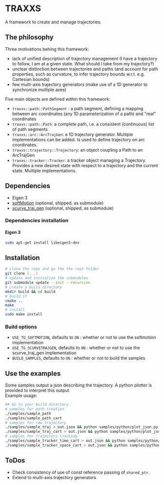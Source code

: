 # TRAXXS

A framework to create and manage trajectories.

## The philosophy

Three motivations behing this framework:

* lack of unified description of trajectory management (I have a trajectory to follow, I am at a given state. What should I take from my trajectory?)
* unclear distinction between trajectories and paths (and account for path properties, such as curvature, to infer trajectory bounds w.r.t. e.g. Cartesian bounds)
* few multi-axis trajectory generators (make use of a 1D generator to synchronize multiple axes)

Five main objects are defined within this framework:

* `traxxs::path::PathSegment` : a path segment, defining a mapping between arc coordinates (any 1D parameterization of a path) and "real" coordinates
* `traxxs::path::Path`: a complete path, i.e. a consistent (continuous) list of path segments
* `traxxs::arc::ArcTrajGen`: a 1D trajectory generator. Multiple implementations can be added. Is used to define trajectory on arc coordinates.
* `traxxs::trajectory::Trajectory`: an object coupling a Path to an ArcTrajGen
* `traxxs::tracker::Tracker`: a tracker object managing a Trajectory. Provides a new desired state with respect to a trajectory and the current state. Multiple implementations.

## Dependencies

* Eigen 3
* [softMotion](https://git.openrobots.org/robots/softmotion/soft-motion-libs.git) (optional, shipped, as submodule)
* [scurve_traj_gen](https://github.com/JimmyDaSilva/scurve_traj_gen) (optional, shipped, as submodule)

### Dependencies installation

#### Eigen 3

```bash
sudo apt-get install libeigen3-dev
```

## Installation

```bash
# clone the repo and go the the root folder
git clone [...]
# update and initialize the submodules
git submodule update --init --recursive
# create a build directory
mkdir build && cd build
# build it
cmake ..
make
# install
sudo make install
```

### Build options

* `USE_TG_SOFTMOTION`, defaults to `ON` : whether or not to use the softmotion implementation
* `USE_TG_SCURVETRAJGEN`, defaults to `ON` : whether or not to use the scurve_traj_gen implementation
* `BUILD_SAMPLES`, defaults to `ON` : whether or not to build the samples

## Use the examples


Some samples output a json describing the trajectory. A python plotter is provided to interpret this output.    
Example usage:    
```bash
## Go to your build directory.    
# samples for path creation
./samples/sample_path
./samples/sample_path_cart
# samples for raw trajectory
./samples/sample_traj > out.json && python samples/python/plot_json.py out.json
./samples/sample_traj_cart > out.json && python samples/python/plot_json.py out.json
# samples for trajectory tracking
./samples/sample_tracker_time_cart > out.json && python samples/python/plot_json.py out.json
./samples/sample_tracker_space_cart > out.json && python samples/python/plot_json.py out.json
```


## ToDos

* Check consistency of use of const reference passing of `shared_ptr`.
* Extend to multi-axis trajectory generators
